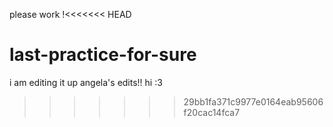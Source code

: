 please work !<<<<<<< HEAD
# last-practice-for-sure

i am editing it up
angela's edits!! hi :3
>>>>>>> 29bb1fa371c9977e0164eab95606f20cac14fca7
